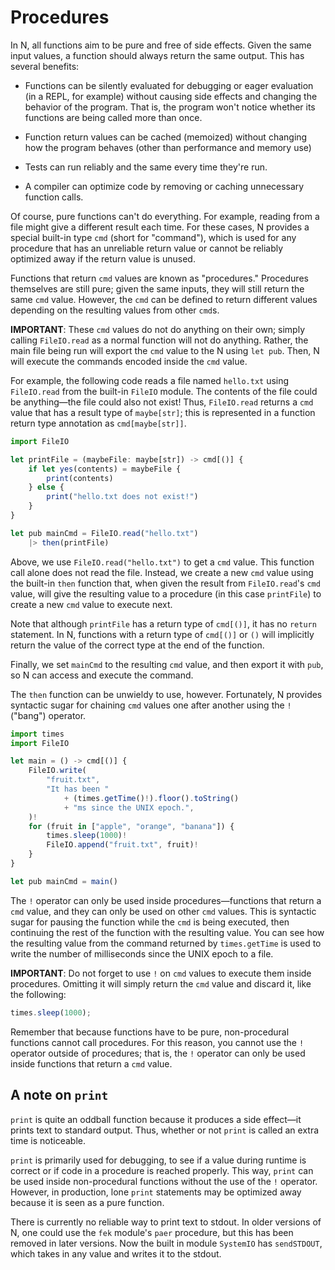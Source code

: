 # Procedures

In N, all functions aim to be pure and free of side effects. Given the same
input values, a function should always return the same output. This has several
benefits:

- Functions can be silently evaluated for debugging or eager evaluation (in a
  REPL, for example) without causing side effects and changing the behavior of
  the program. That is, the program won't notice whether its functions are being
  called more than once.

- Function return values can be cached (memoized) without changing how the
  program behaves (other than performance and memory use)

- Tests can run reliably and the same every time they're run.

- A compiler can optimize code by removing or caching unnecessary function
  calls.

Of course, pure functions can't do everything. For example, reading from a file
might give a different result each time. For these cases, N provides a special
built-in type `cmd` (short for "command"), which is used for any procedure that
has an unreliable return value or cannot be reliably optimized away if the
return value is unused.

Functions that return `cmd` values are known as "procedures." Procedures
themselves are still pure; given the same inputs, they will still return the
same `cmd` value. However, the `cmd` can be defined to return different values
depending on the resulting values from other `cmd`s.

**IMPORTANT**: These `cmd` values do not do anything on their own; simply
calling `FileIO.read` as a normal function will not do anything. Rather, the
main file being run will export the `cmd` value to the N using `let pub`. Then,
N will execute the commands encoded inside the `cmd` value.

For example, the following code reads a file named `hello.txt` using
`FileIO.read` from the built-in `FileIO` module. The contents of the file could
be anything—the file could also not exist! Thus, `FileIO.read` returns a `cmd`
value that has a result type of `maybe[str]`; this is represented in a function return type annotation as `cmd[maybe[str]]`.

```js
import FileIO

let printFile = (maybeFile: maybe[str]) -> cmd[()] {
	if let yes(contents) = maybeFile {
		print(contents)
	} else {
		print("hello.txt does not exist!")
	}
}

let pub mainCmd = FileIO.read("hello.txt")
	|> then(printFile)
```

Above, we use `FileIO.read("hello.txt")` to get a `cmd` value. This function
call alone does not read the file. Instead, we create a new `cmd` value using
the built-in `then` function that, when given the result from `FileIO.read`'s
`cmd` value, will give the resulting value to a procedure (in this case
`printFile`) to create a new `cmd` value to execute next.

Note that although `printFile` has a return type of `cmd[()]`, it has no
`return` statement. In N, functions with a return type of `cmd[()]` or `()` will
implicitly return the value of the correct type at the end of the function.

Finally, we set `mainCmd` to the resulting `cmd` value, and then export it with
`pub`, so N can access and execute the command.

The `then` function can be unwieldy to use, however. Fortunately, N provides
syntactic sugar for chaining `cmd` values one after another using the `!`
("bang") operator.

```js
import times
import FileIO

let main = () -> cmd[()] {
	FileIO.write(
		"fruit.txt",
		"It has been "
			+ (times.getTime()!).floor().toString()
			+ "ms since the UNIX epoch.",
	)!
	for (fruit in ["apple", "orange", "banana"]) {
		times.sleep(1000)!
		FileIO.append("fruit.txt", fruit)!
	}
}

let pub mainCmd = main()
```

The `!` operator can only be used inside procedures—functions that return a
`cmd` value, and they can only be used on other `cmd` values. This is syntactic
sugar for pausing the function while the `cmd` is being executed, then
continuing the rest of the function with the resulting value. You can see how
the resulting value from the command returned by `times.getTime` is used to
write the number of milliseconds since the UNIX epoch to a file.

**IMPORTANT**: Do not forget to use `!` on `cmd` values to execute them inside
procedures. Omitting it will simply return the `cmd` value and discard it, like
the following:

```js
times.sleep(1000);
```

Remember that because functions have to be pure, non-procedural functions cannot
call procedures. For this reason, you cannot use the `!` operator outside of
procedures; that is, the `!` operator can only be used inside functions that
return a `cmd` value.

## A note on `print`

`print` is quite an oddball function because it produces a side effect—it prints
text to standard output. Thus, whether or not `print` is called an extra time is
noticeable.

`print` is primarily used for debugging, to see if a value during runtime is
correct or if code in a procedure is reached properly. This way, `print` can be
used inside non-procedural functions without the use of the `!` operator.
However, in production, lone `print` statements may be optimized away because it
is seen as a pure function.

There is currently no reliable way to print text to stdout. In older versions of
N, one could use the `fek` module's `paer` procedure, but this has been removed
in later versions. Now the built in module `SystemIO` has `sendSTDOUT`, which
takes in any value and writes it to the stdout.
